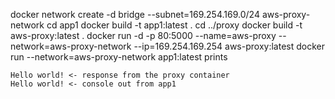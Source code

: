 docker network create -d bridge --subnet=169.254.169.0/24 aws-proxy-network
cd app1
docker build -t app1:latest .
cd ../proxy
docker build -t aws-proxy:latest .
docker run -d -p 80:5000 --name=aws-proxy --network=aws-proxy-network --ip=169.254.169.254 aws-proxy:latest
docker run --network=aws-proxy-network app1:latest
prints
```
Hello world! <- response from the proxy container
Hello world! <- console out from app1
```